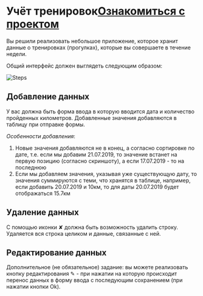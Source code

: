 Учёт тренировок[Ознакомиться с проектом](https://alexplus77.github.io/steps-recorder/)
===

Вы решили реализовать небольшое приложение, которое хранит данные о тренировках (прогулках), которые вы совершаете в течение недели.

Общий интерфейс должен выглядеть следующим образом:

![Steps](src/assets/steps.png)

## Добавление данных

У вас должна быть форма ввода в которую вводится дата и количество пройденных километров. Добавленные значения добавляются в таблицу при отправке формы.

_Особенности добавления_:
1. Новые значения добавляются не в конец, а согласно сортировке по дате, т.е. если мы добавим 21.07.2019, то значение встанет на первую позицию (согласно скриншоту), а если 17.07.2019 - то на последнюю
2. Если мы добавляем значения, указывая уже существующую дату, то значения суммируются с теми, что хранятся в таблице, например, если добавить 20.07.2019 и 10км, то для даты 20.07.2019 будет отображаться 15.7км

## Удаление данных

С помощью иконки ✘ должна быть возможность удалить строку. Удаляется вся строка целиком и данные, связанные с ней.

## Редактирование данных

Дополнительное (не обязательное) задание: вы можете реализовать кнопку редактирования ✎ - при нажатии на которую происходит перенос данных в форму ввода с последующим сохранением (при нажатии кнопки Ok).

